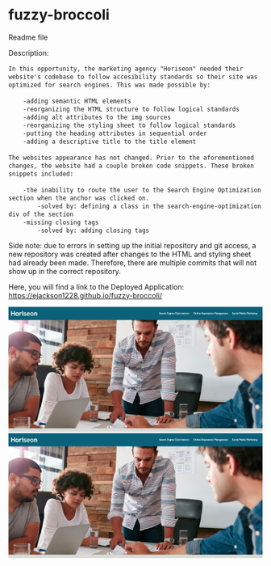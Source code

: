 # fuzzy-broccoli

Readme file

Description: 
    
    In this opportunity, the marketing agency "Horiseon" needed their website's codebase to follow accesibility standards so their site was optimized for search engines. This was made possible by:
        
        -adding semantic HTML elements
        -reorganizing the HTML structure to follow logical standards
        -adding alt attributes to the img sources
        -reorganizing the styling sheet to follow logical standards
        -putting the heading attributes in sequential order
        -adding a descriptive title to the title element

    The websites appearance has not changed. Prior to the aforementioned changes, the website had a couple broken code snippets. These broken snippets included:  
        
        -the inability to route the user to the Search Engine Optimization section when the anchor was clicked on.
            -solved by: defining a class in the search-engine-optimization div of the section
        -missing closing tags
            -solved by: adding closing tags

Side note: due to errors in setting up the initial repository and git access, a new repository was created after changes to the HTML and styling sheet had already been made. Therefore, there are multiple commits that will not show up in the correct repository. 

Here, you will find a link to the Deployed Application: https://ejackson1228.github.io/fuzzy-broccoli/

<img src=Screenshot1-2.jpg alt="top 1/2 of site">
<img src=Screenshot1-2.jpg alt="bottom 1/2 of site">